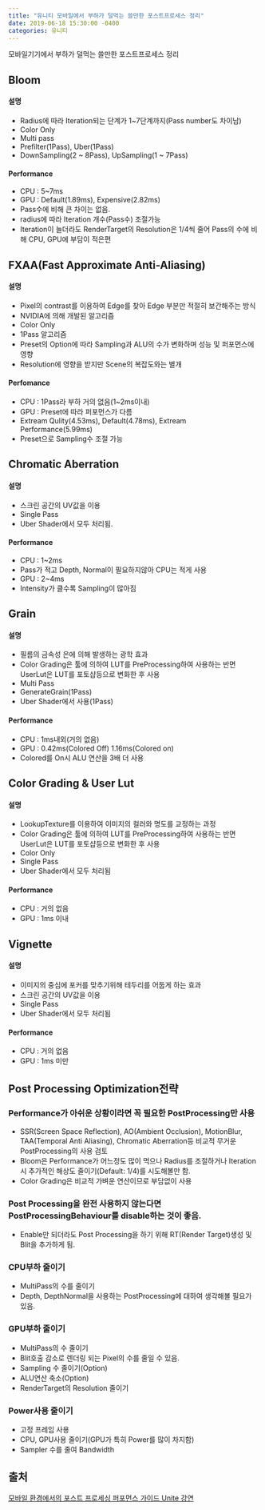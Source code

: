 ```yaml
---
title: "유니티 모바일에서 부하가 덜먹는 쓸만한 포스트프로세스 정리"
date: 2019-06-18 15:30:00 -0400
categories: 유니티
---
```


모바일기기에서 부하가 덜먹는 쓸만한 포스트프로세스 정리

## Bloom

#### 설명
- Radius에 따라 Iteration되는 단계가 1~7단계까지(Pass number도 차이남)
- Color Only
- Multi pass
- Prefilter(1Pass), Uber(1Pass)
- DownSampling(2 ~ 8Pass), UpSampling(1 ~ 7Pass)

#### Performance
- CPU : 5~7ms
- GPU : Default(1.89ms), Expensive(2.82ms)
- Pass수에 비해 큰 차이는 없음.
- radius에 따라 Iteration 개수(Pass수) 조절가능
- Iteration이 늘더라도 RenderTarget의 Resolution은 1/4씩 줄어 Pass의 수에 비해 CPU, GPU에 부담이 적은편

## FXAA(Fast Approximate Anti-Aliasing)
#### 설명
- Pixel의 contrast를 이용하여 Edge를 찾아 Edge 부분만 적절히 보간해주는 방식
- NVIDIA에 의해 개발된 알고리즘
- Color Only
- 1Pass 알고리즘
- Preset의 Option에 따라 Sampling과 ALU의 수가 변화하며 성능 및 퍼포먼스에 영향
- Resolution에 영향을 받지만 Scene의 복잡도와는 별개
#### Perfomance
- CPU : 1Pass라 부하 거의 없음(1~2ms이내)
- GPU : Preset에 따라 퍼포먼스가 다름
- Extream Qulity(4.53ms), Default(4.78ms), Extream Performance(5.99ms)
- Preset으로 Sampling수 조절 가능

## Chromatic Aberration
#### 설명
- 스크린 공간의 UV값을 이용
- Single Pass
- Uber Shader에서 모두 처리됨.
#### Performance
- CPU : 1~2ms 
- Pass가 적고 Depth, Normal이 필요하지않아 CPU는 적게 사용
- GPU : 2~4ms
- Intensity가 클수록 Sampling이 많아짐

## Grain
#### 설명
- 필름의 금속성 은에 의해 발생하는 광학 효과
- Color Grading은 툴에 의하여 LUT를 PreProcessing하여 사용하는 반면 UserLut은 LUT를 포토샵등으로 변화한 후 사용
- Multi Pass
- GenerateGrain(1Pass)
- Uber Shader에서 사용(1Pass)

#### Performance
- CPU : 1ms내외(거의 없음)
- GPU : 0.42ms(Colored Off) 1.16ms(Colored on)
- Colored를 On시 ALU 연산을 3배 더 사용

## Color Grading & User Lut
#### 설명
- LookupTexture를 이용하여 이미지의 컬러와 명도를 교정하는 과정
- Color Grading은 툴에 의하여 LUT를 PreProcessing하여 사용하는 반면 UserLut은 LUT를 포토샵등으로 변화한 후 사용
- Color Only
- Single Pass
- Uber Shader에서 모두 처리됨

#### Performance
- CPU : 거의 없음
- GPU : 1ms 이내

## Vignette
#### 설명
- 이미지의 중심에 포커를 맞추기위해 테두리를 어둡게 하는 효과
- 스크린 공간의 UV값을 이용
- Single Pass
- Uber Shader에서 모두 처리됨

#### Performance
- CPU : 거의 없음
- GPU : 1ms 미만

## Post Processing Optimization전략

### Performance가 아쉬운 상황이라면 꼭 필요한 PostProcessing만 사용
- SSR(Screen Space Reflection), AO(Ambient Occlusion), MotionBlur, TAA(Temporal Anti Aliasing), Chromatic Aberration등 비교적 무거운 PostProcessing의 사용 검토
- Bloom은 Performance가 어느정도 많이 먹으나 Radius를 조절하거나 Iteration시 추가적인 해상도 줄이기(Default: 1/4)를 시도해볼만 함.
- Color Grading은 비교적 가벼운 연산이므로 부담없이 사용

### Post Processing을 완전 사용하지 않는다면 PostProcessingBehaviour를 disable하는 것이 좋음.
- Enable만 되더라도 Post Processing을 하기 위해 RT(Render Target)생성 및 Blit을 추가하게 됨.

### CPU부하 줄이기
- MultiPass의 수를 줄이기
- Depth, DepthNormal을 사용하는 PostProcessing에 대하여 생각해볼 필요가 있음.

### GPU부하 줄이기
- MultiPass의 수 줄이기
- Blit호출 감소로 렌더링 되는 Pixel의 수를 줄일 수 있음.
- Sampling 수 줄이기(Option)
- ALU연산 축소(Option)
- RenderTarget의 Resolution 줄이기

### Power사용 줄이기
- 고정 프레임 사용
- CPU, GPU사용 줄이기(GPU가 특히 Power를 많이 차지함)
- Sampler 수를 줄여 Bandwidth 

## 출처
[모바일 환경에서의 포스트 프로세싱 퍼포먼스 가이드 Unite 강연](https://youtu.be/nNWRhsOAdB8)
